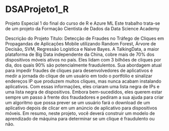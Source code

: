 # DSAProjeto1_R
Projeto Especial 1 do final do curso de R e Azure ML 
Este trabalho trata-se de um projeto da Formação Cientista de Dados da Data Science Academy

Descrição do Projeto
Título: Detecção de Fraudes no Tráfego de Cliques em Propagandas de Aplicações Mobile utilizando Random Forest, Árvore de Decisão, SVM, Regressão Logística e Naive Bayes.
A TalkingData, a maior plataforma de Big Data independente da China, cobre mais de 70% dos dispositivos móveis ativos no país. Eles lidam com 3 bilhões de cliques por dia, dos quais 90% são potencialmente fraudulentos. Sua abordagem atual para impedir fraudes de cliques para desenvolvedores de aplicativos é medir a jornada do clique de um usuário em todo o portfólio e sinalizar endereços IP que produzem muitos cliques, mas nunca acabam instalando aplicativos. Com essas informações, eles criaram uma lista negra de IPs e uma lista negra de dispositivos.
Embora bem-sucedidos, eles querem estar sempre um passo à frente dos fraudadores e pediram a sua ajuda para criar um algoritmo que possa prever se um usuário fará o download de um aplicativo depois de clicar em um anúncio de aplicativo para dispositivos móveis.
Em resumo, neste projeto, você deverá construir um modelo de aprendizado de máquina para determinar se um clique é fraudulento ou não.
